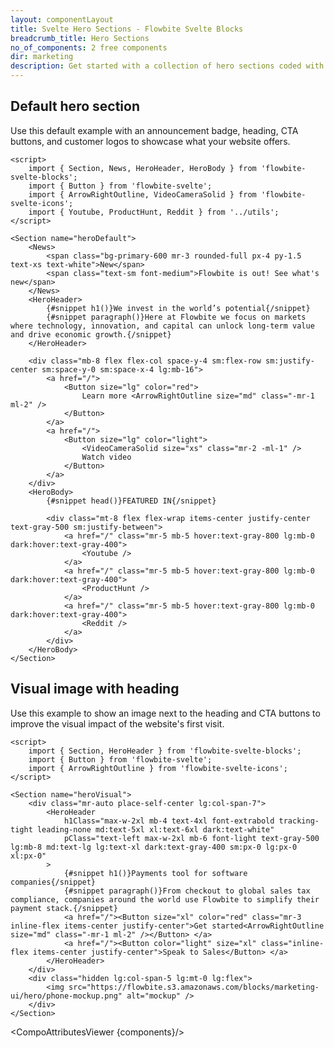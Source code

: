 ```yaml
---
layout: componentLayout
title: Svelte Hero Sections - Flowbite Svelte Blocks
breadcrumb_title: Hero Sections
no_of_components: 2 free components
dir: marketing
description: Get started with a collection of hero sections coded with Tailwind CSS to showcase the most important parts of your website based on multiple styles and layouts.
---
```


<script>
  import { TableProp, TableDefaultRow, CompoAttributesViewer } from '../utils'
  const components = 'News, HeroHeader, HeroBody, Section'
</script>

## Default hero section

Use this default example with an announcement badge, heading, CTA buttons, and customer logos to showcase what your website offers.

```svelte example
<script>
	import { Section, News, HeroHeader, HeroBody } from 'flowbite-svelte-blocks';
	import { Button } from 'flowbite-svelte';
	import { ArrowRightOutline, VideoCameraSolid } from 'flowbite-svelte-icons';
	import { Youtube, ProductHunt, Reddit } from '../utils';
</script>

<Section name="heroDefault">
	<News>
		<span class="bg-primary-600 mr-3 rounded-full px-4 py-1.5 text-xs text-white">New</span>
		<span class="text-sm font-medium">Flowbite is out! See what's new</span>
	</News>
	<HeroHeader>
		{#snippet h1()}We invest in the world’s potential{/snippet}
		{#snippet paragraph()}Here at Flowbite we focus on markets where technology, innovation, and capital can unlock long-term value and drive economic growth.{/snippet}
	</HeroHeader>

	<div class="mb-8 flex flex-col space-y-4 sm:flex-row sm:justify-center sm:space-y-0 sm:space-x-4 lg:mb-16">
		<a href="/">
			<Button size="lg" color="red">
				Learn more <ArrowRightOutline size="md" class="-mr-1 ml-2" />
			</Button>
		</a>
		<a href="/">
			<Button size="lg" color="light">
				<VideoCameraSolid size="xs" class="mr-2 -ml-1" />
				Watch video
			</Button>
		</a>
	</div>
	<HeroBody>
		{#snippet head()}FEATURED IN{/snippet}

		<div class="mt-8 flex flex-wrap items-center justify-center text-gray-500 sm:justify-between">
			<a href="/" class="mr-5 mb-5 hover:text-gray-800 lg:mb-0 dark:hover:text-gray-400">
				<Youtube />
			</a>
			<a href="/" class="mr-5 mb-5 hover:text-gray-800 lg:mb-0 dark:hover:text-gray-400">
				<ProductHunt />
			</a>
			<a href="/" class="mr-5 mb-5 hover:text-gray-800 lg:mb-0 dark:hover:text-gray-400">
				<Reddit />
			</a>
		</div>
	</HeroBody>
</Section>
```

## Visual image with heading

Use this example to show an image next to the heading and CTA buttons to improve the visual impact of the website's first visit.

```svelte example
<script>
	import { Section, HeroHeader } from 'flowbite-svelte-blocks';
	import { Button } from 'flowbite-svelte';
	import { ArrowRightOutline } from 'flowbite-svelte-icons';
</script>

<Section name="heroVisual">
	<div class="mr-auto place-self-center lg:col-span-7">
		<HeroHeader
			h1Class="max-w-2xl mb-4 text-4xl font-extrabold tracking-tight leading-none md:text-5xl xl:text-6xl dark:text-white"
			pClass="text-left max-w-2xl mb-6 font-light text-gray-500 lg:mb-8 md:text-lg lg:text-xl dark:text-gray-400 sm:px-0 lg:px-0 xl:px-0"
		>
			{#snippet h1()}Payments tool for software companies{/snippet}
			{#snippet paragraph()}From checkout to global sales tax compliance, companies around the world use Flowbite to simplify their payment stack.{/snippet}
			<a href="/"><Button size="xl" color="red" class="mr-3 inline-flex items-center justify-center">Get started<ArrowRightOutline size="md" class="-mr-1 ml-2" /></Button> </a>
			<a href="/"><Button color="light" size="xl" class="inline-flex items-center justify-center">Speak to Sales</Button> </a>
		</HeroHeader>
	</div>
	<div class="hidden lg:col-span-5 lg:mt-0 lg:flex">
		<img src="https://flowbite.s3.amazonaws.com/blocks/marketing-ui/hero/phone-mockup.png" alt="mockup" />
	</div>
</Section>
```

<CompoAttributesViewer {components}/>
